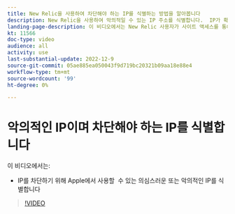 ```yaml
---
title: New Relic을 사용하여 차단해야 하는 IP를 식별하는 방법을 알아봅니다
description: New Relic을 사용하여 악의적일 수 있는 IP 주소를 식별합니다.  IP가 확인되면 이 IP가 앱의 액세스를 차단하기 위해 백그라운드에서 사용됩니다
landing-page-description: 이 비디오에서는 New Relic 사용자가 사이트 액세스를 통해 차단해야 할 수 있는 잠재적인 IP 주소를 찾도록 지시합니다.
kt: 11566
doc-type: video
audience: all
activity: use
last-substantial-update: 2022-12-9
source-git-commit: 05ae885ea050043f9d719bc20321b09aa18e88e4
workflow-type: tm+mt
source-wordcount: '99'
ht-degree: 0%

---
```


# 악의적인 IP이며 차단해야 하는 IP를 식별합니다

이 비디오에서는:

- IP를 차단하기 위해 Apple에서 사용할 &#x200B; 수 있는 의심스러운 또는 악의적인 IP를 식별합니다

>[!VIDEO](https://video.tv.adobe.com/v/3412088/)